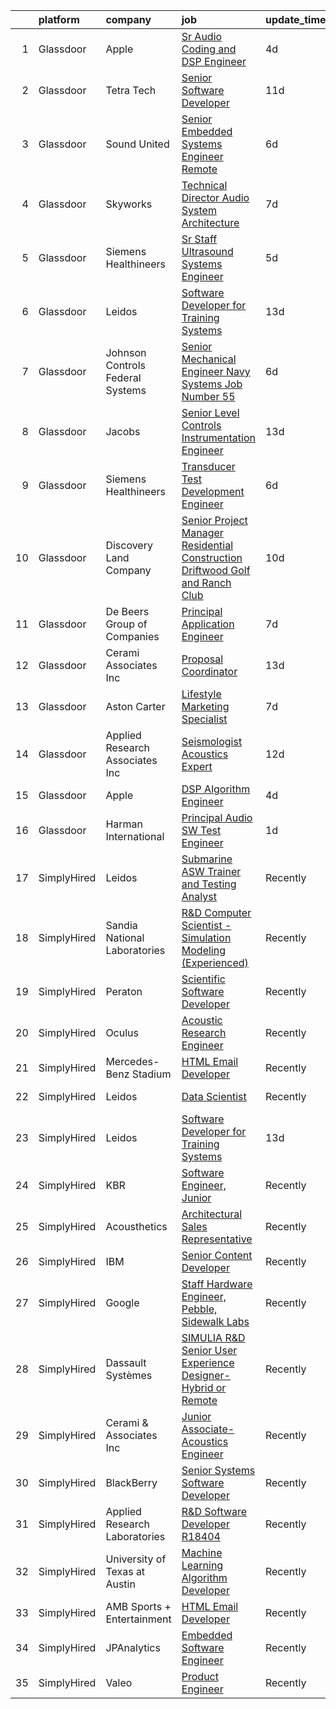 

|    | platform    | company                          | job                                                                                                                                                                                                                                                                                                                                                                                                                                                                                                                                                                                                                                                                                                                                                                                                                                                                                                                                                                                                                                                                                                                                                                                                                                                                                                                                                    | update_time   | location           |
|---:|:------------|:---------------------------------|:-------------------------------------------------------------------------------------------------------------------------------------------------------------------------------------------------------------------------------------------------------------------------------------------------------------------------------------------------------------------------------------------------------------------------------------------------------------------------------------------------------------------------------------------------------------------------------------------------------------------------------------------------------------------------------------------------------------------------------------------------------------------------------------------------------------------------------------------------------------------------------------------------------------------------------------------------------------------------------------------------------------------------------------------------------------------------------------------------------------------------------------------------------------------------------------------------------------------------------------------------------------------------------------------------------------------------------------------------------|:--------------|:-------------------|
|  1 | Glassdoor   | Apple                            | [Sr Audio Coding and DSP Engineer](https://www.glassdoor.com/partner/jobListing.htm?pos=102&ao=1110586&s=58&guid=0000018142176567ba97a5d850307dda&src=GD_JOB_AD&t=SR&vt=w&cs=1_e83555bf&cb=1654671238755&jobListingId=1007917015340&cpc=3BA4CE39D5B5DEF5&jrtk=3-0-1g511epchr0qn801-1g511epcvr0l7800-c7a78ab670a763b8--6NYlbfkN0BvKrLyj5gPmtZO9T8euul8TCxuuKNOtzRJOomxnwSEodTz2Bc-sPZlC5mDe-NOaJjo2lqg1vkfF-bYnBWp88H3wQc6EYBLrpU-irGZP9-oXYXcdg4hXQ6K5zmJHAcYBki9iM5FbuliTdHi4SIsIgVOOLTk85UqjxoIMs29CGPfKQbATkUg7grlUPJyX6H50dyFghDmBuY9OthLbkPxwB0KQtcelgMynfwEckyLmQ_9v5AQr86pzChmcfzFfvMJ8XWwcAEBMEqv-KedWkMXx4KcZqAN9uiL6QutoyvBWiHHy__xmivzlxrdudsH7Fq8flhGuv-2Aog7P0fWppcD4sMeEknfcpnVd11L2aCYadUOmST5AqCY58tsBpG24ezbkDUcJfMkFcfN87q6rnpKucBb8zSOIXLNPvyarqp6GwNystdy5PjSY29NcOZsPvln_gPfthEEL97FZb5r-jsEWSdoM4rWDZ8Y5xG4RXwH94aQxvS46J-k7FYLOonlntqzYA3C1RNd2t44YmNeEppyXthDRvnUuR82HXy_xvcbL-FTWZ_iiJAwNOllt0QoK_OB6HBNeR5vaKchvijzbpuG-ePVNvIUsPMiHCD-k4JRqPkoB-9oW6DiSFV3AMmkgUSL9WfpsgLsM5R9KtOeHw_NNzXzO1CDo5TQSRrGOu-fPVZQjXqIiexR75_2tHr3u8gbwT_yGhG4BoK970NES41iObHH6C1gEG82jaupxR7_nFjVKPFROQTer464lG_zMNgqVbClcVlHM55P0A6KvWXOwqeTKC3jNW-Gms2ISI8YB24Xdprg_Usy9wzPQl8rOOEvdwUCLIv5W3zHqsVS6aBI3vPmag1E4hWCiUH6zKK77-2PfQw9g0yGCGztSMP-lb4RmC9L06pu42GU9cNnM77OSiP3IAg2iTiNByBxwNumXkayUWW0PDstcVd2_6Hws-N8kgguyNzGPecX1VWtU7BxEjCr) | 4d            | San Diego, CA      |
|  2 | Glassdoor   | Tetra Tech                       | [Senior Software Developer](https://www.glassdoor.com/partner/jobListing.htm?pos=110&ao=1136043&s=58&guid=0000018142176567ba97a5d850307dda&src=GD_JOB_AD&t=SR&vt=w&cs=1_e7d2297d&cb=1654671238756&jobListingId=1007899282589&jrtk=3-0-1g511epchr0qn801-1g511epcvr0l7800-d0f731d1d4f5a642-)                                                                                                                                                                                                                                                                                                                                                                                                                                                                                                                                                                                                                                                                                                                                                                                                                                                                                                                                                                                                                                                             | 11d           | Newport Beach, CA  |
|  3 | Glassdoor   | Sound United                     | [Senior Embedded Systems Engineer  Remote ](https://www.glassdoor.com/partner/jobListing.htm?pos=108&ao=1136043&s=58&guid=0000018142176567ba97a5d850307dda&src=GD_JOB_AD&t=SR&vt=w&ea=1&cs=1_277b8198&cb=1654671238755&jobListingId=1007910351601&jrtk=3-0-1g511epchr0qn801-1g511epcvr0l7800-703bd9df35fec398-)                                                                                                                                                                                                                                                                                                                                                                                                                                                                                                                                                                                                                                                                                                                                                                                                                                                                                                                                                                                                                                        | 6d            | Carlsbad, CA       |
|  4 | Glassdoor   | Skyworks                         | [Technical Director  Audio System Architecture](https://www.glassdoor.com/partner/jobListing.htm?pos=114&ao=1136043&s=58&guid=0000018142176567ba97a5d850307dda&src=GD_JOB_AD&t=SR&vt=w&cs=1_136a04a2&cb=1654671238756&jobListingId=1007905812586&jrtk=3-0-1g511epchr0qn801-1g511epcvr0l7800-1322592d2ccf622c-)                                                                                                                                                                                                                                                                                                                                                                                                                                                                                                                                                                                                                                                                                                                                                                                                                                                                                                                                                                                                                                         | 7d            | San Jose, CA       |
|  5 | Glassdoor   | Siemens Healthineers             | [Sr  Staff Ultrasound Systems Engineer](https://www.glassdoor.com/partner/jobListing.htm?pos=109&ao=1136043&s=58&guid=0000018142176567ba97a5d850307dda&src=GD_JOB_AD&t=SR&vt=w&cs=1_beafa13f&cb=1654671238755&jobListingId=1007912516510&jrtk=3-0-1g511epchr0qn801-1g511epcvr0l7800-a4a6e66c530aca63-)                                                                                                                                                                                                                                                                                                                                                                                                                                                                                                                                                                                                                                                                                                                                                                                                                                                                                                                                                                                                                                                 | 5d            | Issaquah, WA       |
|  6 | Glassdoor   | Leidos                           | [Software Developer for Training Systems](https://www.glassdoor.com/partner/jobListing.htm?pos=101&ao=1110586&s=58&guid=0000018142176567ba97a5d850307dda&src=GD_JOB_AD&t=SR&vt=w&cs=1_3b0d6865&cb=1654671238754&jobListingId=1007892886396&cpc=BCC169F53084E245&jrtk=3-0-1g511epchr0qn801-1g511epcvr0l7800-e609072d5998bddd--6NYlbfkN0CZUO70VSdYKA8PR3jfrSh5ljhqJhfDt0PzQCMubt8cRihWbmqO_-CcWTBwQGpXTijZjiyk8OqESIwCgbROq79FaC8fBuNXYw4xWkl4Obv6Nde2Z0FZMsb2tXVvElSzjYDH9igo7ezd98cDzCqnBERprgp8TvS075DLNsKyg2nPFoJ_SuWtgIAVnnx-gsKqPX_8zpfwA5RjhOR7Ic6hVCU0JGmqQAtg2wiC-Bgz1Qsei4J-BwH4ya4XqdQyiOjiGwqPDTkhAId9935IY-qH2cZMjylaUIDHYMwh4pYEV4QocCfKs1oUhsesSPjue978gBGmxrKpRf5xq8rIuvLiWzChbS19tZZnQAxBXKsTvGzxWejhDJBElvGAlcQgpmFEbVZp-7-Ztshxr8imEyfgQc5-hvkIfV4fWLcatiWhsOxTgPqteowwtlToxGViI0nULvvqmI5JWYO2W0Wsy-zJpMSFentwx9MmJL71LylUfXjWszH7P0xqF96sl7yEz5lo_LzIAskJELNgZ8fVziS63yzqL6R-Dv3zJldmczywPl5kvbyRPa92hxMi2nOsHXQS3HsX1YVQTSjZUwLSjfL4sesstQgjqmT1UGcLHRU9sXKT2HUNWEkGbpVNlv-UaBMiURs%3D)                                                                                                                                                                                                                                                                                                                                            | 13d           | Manassas, VA       |
|  7 | Glassdoor   | Johnson Controls Federal Systems | [Senior Mechanical Engineer  Navy Systems  Job Number 55](https://www.glassdoor.com/partner/jobListing.htm?pos=115&ao=1136043&s=58&guid=0000018142176567ba97a5d850307dda&src=GD_JOB_AD&t=SR&vt=w&ea=1&cs=1_d3a38f41&cb=1654671238756&jobListingId=1007911432119&jrtk=3-0-1g511epchr0qn801-1g511epcvr0l7800-b8d44d2e484c8dac-)                                                                                                                                                                                                                                                                                                                                                                                                                                                                                                                                                                                                                                                                                                                                                                                                                                                                                                                                                                                                                          | 6d            | York, PA           |
|  8 | Glassdoor   | Jacobs                           | [Senior Level Controls   Instrumentation Engineer](https://www.glassdoor.com/partner/jobListing.htm?pos=116&ao=1136043&s=58&guid=0000018142176567ba97a5d850307dda&src=GD_JOB_AD&t=SR&vt=w&cs=1_927b0362&cb=1654671238756&jobListingId=1007891797577&jrtk=3-0-1g511epchr0qn801-1g511epcvr0l7800-99e653e35835b12b-)                                                                                                                                                                                                                                                                                                                                                                                                                                                                                                                                                                                                                                                                                                                                                                                                                                                                                                                                                                                                                                      | 13d           | Tullahoma, TN      |
|  9 | Glassdoor   | Siemens Healthineers             | [Transducer Test Development Engineer](https://www.glassdoor.com/partner/jobListing.htm?pos=107&ao=1136043&s=58&guid=0000018142176567ba97a5d850307dda&src=GD_JOB_AD&t=SR&vt=w&cs=1_6355c85c&cb=1654671238755&jobListingId=1007908903087&jrtk=3-0-1g511epchr0qn801-1g511epcvr0l7800-5ea8505f67e7b564-)                                                                                                                                                                                                                                                                                                                                                                                                                                                                                                                                                                                                                                                                                                                                                                                                                                                                                                                                                                                                                                                  | 6d            | Issaquah, WA       |
| 10 | Glassdoor   | Discovery Land Company           | [Senior Project Manager  Residential Construction   Driftwood Golf and Ranch Club](https://www.glassdoor.com/partner/jobListing.htm?pos=111&ao=1136043&s=58&guid=0000018142176567ba97a5d850307dda&src=GD_JOB_AD&t=SR&vt=w&ea=1&cs=1_8269f600&cb=1654671238756&jobListingId=1007899890973&jrtk=3-0-1g511epchr0qn801-1g511epcvr0l7800-8f5d5856ec86c6f2-)                                                                                                                                                                                                                                                                                                                                                                                                                                                                                                                                                                                                                                                                                                                                                                                                                                                                                                                                                                                                 | 10d           | Driftwood, TX      |
| 11 | Glassdoor   | De Beers Group of Companies      | [Principal Application Engineer](https://www.glassdoor.com/partner/jobListing.htm?pos=106&ao=1136043&s=58&guid=0000018142176567ba97a5d850307dda&src=GD_JOB_AD&t=SR&vt=w&cs=1_a00c74eb&cb=1654671238755&jobListingId=1007905837219&jrtk=3-0-1g511epchr0qn801-1g511epcvr0l7800-86be98f8dce55fe3-)                                                                                                                                                                                                                                                                                                                                                                                                                                                                                                                                                                                                                                                                                                                                                                                                                                                                                                                                                                                                                                                        | 7d            | Spring, TX         |
| 12 | Glassdoor   | Cerami   Associates Inc          | [Proposal Coordinator](https://www.glassdoor.com/partner/jobListing.htm?pos=113&ao=1136043&s=58&guid=0000018142176567ba97a5d850307dda&src=GD_JOB_AD&t=SR&vt=w&ea=1&cs=1_759540aa&cb=1654671238756&jobListingId=1007892888635&jrtk=3-0-1g511epchr0qn801-1g511epcvr0l7800-d5bce5bb0b2e600c-)                                                                                                                                                                                                                                                                                                                                                                                                                                                                                                                                                                                                                                                                                                                                                                                                                                                                                                                                                                                                                                                             | 13d           | New York, NY       |
| 13 | Glassdoor   | Aston Carter                     | [Lifestyle Marketing Specialist](https://www.glassdoor.com/partner/jobListing.htm?pos=103&ao=1110586&s=58&guid=0000018142176567ba97a5d850307dda&src=GD_JOB_AD&t=SR&vt=w&ea=1&cs=1_77dbe516&cb=1654671238755&jobListingId=1007907491910&cpc=9908D8D4413DBB8A&jrtk=3-0-1g511epchr0qn801-1g511epcvr0l7800-3caed9dbfe678c8a--6NYlbfkN0ChYVx_I3yfZ_JDY3EFoivtqvi_stwnZ_kRt8Dowt_l_d1ydueao4NEv8X4QANiVn_qZaQ6FWRwa4zPsfI3KUxOKAGasAKBDwzOaCpAnF_Lg0BuAgsEn6r82KmQXfKcCoQis3qDp1We8q2qbkSwMvhSekBkY44YK6g13umcOHaa5P5ACk1lBSX2q_cRx8K444CcN-eEgY4_1QaG2-9BAqkmlzX8RBB7g11od0ysWy1wRl7cOUh04WhPjc3cCS5gPFMvW8MzmfH1Xrie7Ms16I5pqqvTQzvq4HWcjT04S7zEWQ1z6XbutbgzJGWpsxTy0RmgNhmcA68yUwHtrL3kimz7zOLPyZgua4BAsR_etR9UveHpct_dHjZILEnGadeO0IeSTRneveLHQPm3LOg6tO1ONETDTUMyCQ_EgQheOoGHOkVZKv-RbIuZEqOj9KmFA3KQouWx4zlPOv3BKFChJgvYHtMy0sh97949TQREc2XIwZZ32cB-qjhNjyRnSkt6ewbfBJzrJveW-z7qzWAC2P9a4WOKpcZBo-X-oXPZ6ZAmPOjsNbHQMwrGC0rHKslD2RoLIVzXLay2mwPNCqyUpeVBFLYieHyD9904WgKy7Hpo08WTR6POPEQGpsr2OjVeijNY91kQCkoY7Z1SKA-Fg2GrGqCpZmtXJrnqxPk7mYauNcMI20IQoatvwkaNqIdTbzNjmBq3v20l72s_hQ06FpyqudH9EiFGfWsB7mQkexIzY_ucHwdEU-Qe8TxURam2OpxmEghmXXFh3dlSkmRZzJz_rnQqi1Y4hNbVM_vYrth0BYbI7WPoikss8XXN2p3BpoFzCBj7EoDxmTmdzWo8Q8zIMw2n7iiGeLWXoQd1Tqp6kQQKGK0pEBAHQZfbJvB6fW_y9a36f1gsLkOCTfvuREr4mVWrdqoPFvlKeoQVOvpVXuzAl2D2IWaHU0jl-2v4L9z4PzafUizCtg%3D%3D)  | 7d            | Hanover, MD        |
| 14 | Glassdoor   | Applied Research Associates  Inc | [Seismologist   Acoustics Expert](https://www.glassdoor.com/partner/jobListing.htm?pos=105&ao=1136043&s=58&guid=0000018142176567ba97a5d850307dda&src=GD_JOB_AD&t=SR&vt=w&cs=1_0095dcb0&cb=1654671238755&jobListingId=1007895095814&jrtk=3-0-1g511epchr0qn801-1g511epcvr0l7800-553dce9c0842a179-)                                                                                                                                                                                                                                                                                                                                                                                                                                                                                                                                                                                                                                                                                                                                                                                                                                                                                                                                                                                                                                                       | 12d           | Raleigh, NC        |
| 15 | Glassdoor   | Apple                            | [DSP Algorithm Engineer](https://www.glassdoor.com/partner/jobListing.htm?pos=104&ao=1136043&s=58&guid=0000018142176567ba97a5d850307dda&src=GD_JOB_AD&t=SR&vt=w&cs=1_2e6b5dbf&cb=1654671238755&jobListingId=1007917363750&jrtk=3-0-1g511epchr0qn801-1g511epcvr0l7800-1b54a6368f6e7aca-)                                                                                                                                                                                                                                                                                                                                                                                                                                                                                                                                                                                                                                                                                                                                                                                                                                                                                                                                                                                                                                                                | 4d            | Cupertino, CA      |
| 16 | Glassdoor   | Harman International             | [Principal Audio SW Test Engineer](https://www.glassdoor.com/partner/jobListing.htm?pos=112&ao=1136043&s=58&guid=0000018142176567ba97a5d850307dda&src=GD_JOB_AD&t=SR&vt=w&cs=1_666ee17a&cb=1654671238756&jobListingId=1007921567026&jrtk=3-0-1g511epchr0qn801-1g511epcvr0l7800-4b2ab033eaa8e874-)                                                                                                                                                                                                                                                                                                                                                                                                                                                                                                                                                                                                                                                                                                                                                                                                                                                                                                                                                                                                                                                      | 1d            | Northridge, CA     |
| 17 | SimplyHired | Leidos                           | [Submarine ASW Trainer and Testing Analyst](https://www.simplyhired.com/job/ZS3OPWfRg1qBwXtgQRXNLvS0DL17Rt1-khD67DegZAZ2sTJMJ8M48g?q=acoustic+developer)                                                                                                                                                                                                                                                                                                                                                                                                                                                                                                                                                                                                                                                                                                                                                                                                                                                                                                                                                                                                                                                                                                                                                                                               | Recently      | Bethesda, MD       |
| 18 | SimplyHired | Sandia National Laboratories     | [R&D Computer Scientist - Simulation Modeling (Experienced)](https://www.simplyhired.com/job/3tjwlC4OuKq1sDH1GU2A1b22rsD_wEupwEZbnolWGxgZkyAabBCRvA?q=acoustic+developer)                                                                                                                                                                                                                                                                                                                                                                                                                                                                                                                                                                                                                                                                                                                                                                                                                                                                                                                                                                                                                                                                                                                                                                              | Recently      | Albuquerque, NM    |
| 19 | SimplyHired | Peraton                          | [Scientific Software Developer](https://www.simplyhired.com/job/ssIvDHpgheOjrr5VWUSS5HQMHVjXfNb3UrLqfMfnRB-hzNOWA9k1ww?q=acoustic+developer)                                                                                                                                                                                                                                                                                                                                                                                                                                                                                                                                                                                                                                                                                                                                                                                                                                                                                                                                                                                                                                                                                                                                                                                                           | Recently      | Bethesda, MD       |
| 20 | SimplyHired | Oculus                           | [Acoustic Research Engineer](https://www.simplyhired.com/job/FzkNGUTTiwEHVkwDI1C7-z6M1EVasa2b8Y8p9hksspRdL5wkojIsEA?q=acoustic+developer)                                                                                                                                                                                                                                                                                                                                                                                                                                                                                                                                                                                                                                                                                                                                                                                                                                                                                                                                                                                                                                                                                                                                                                                                              | Recently      | Redmond, WA        |
| 21 | SimplyHired | Mercedes-Benz Stadium            | [HTML Email Developer](https://www.simplyhired.com/job/g0EtIoegqZCMIfQoLHUe41O6o49zaWLmoTqURciQkQ3I11sJ5d2jAw?q=acoustic+developer)                                                                                                                                                                                                                                                                                                                                                                                                                                                                                                                                                                                                                                                                                                                                                                                                                                                                                                                                                                                                                                                                                                                                                                                                                    | Recently      | Atlanta, GA        |
| 22 | SimplyHired | Leidos                           | [Data Scientist](https://www.simplyhired.com/job/yCC9ED97PLZHVwWHcNRaeIbmjdL8lu_8FpkoGkcvuvl3Rjr8uKUMxg?q=acoustic+developer)                                                                                                                                                                                                                                                                                                                                                                                                                                                                                                                                                                                                                                                                                                                                                                                                                                                                                                                                                                                                                                                                                                                                                                                                                          | Recently      | Beavercreek, OH    |
| 23 | SimplyHired | Leidos                           | [Software Developer for Training Systems](https://www.simplyhired.com/job/PBBZ8nQJiTspaGEiYqGconesbURsBiAdPG80J8U3gt_K2_rFlhd6cg?q=acoustic+developer)                                                                                                                                                                                                                                                                                                                                                                                                                                                                                                                                                                                                                                                                                                                                                                                                                                                                                                                                                                                                                                                                                                                                                                                                 | 13d           | Manassas, VA       |
| 24 | SimplyHired | KBR                              | [Software Engineer, Junior](https://www.simplyhired.com/job/CyRHc1Ltb93IXjZVIZGRS9MR79MfwcsUifqlGehLqz4U3kMV2p3gpA?q=acoustic+developer)                                                                                                                                                                                                                                                                                                                                                                                                                                                                                                                                                                                                                                                                                                                                                                                                                                                                                                                                                                                                                                                                                                                                                                                                               | Recently      | Lexington Park, MD |
| 25 | SimplyHired | Acousthetics                     | [Architectural Sales Representative](https://www.simplyhired.com/job/rShMSRlinX71z4cFvPGN72wLhKIaVu1BRSjeEYvMzGdLhk8IOWZbSg?q=acoustic+developer)                                                                                                                                                                                                                                                                                                                                                                                                                                                                                                                                                                                                                                                                                                                                                                                                                                                                                                                                                                                                                                                                                                                                                                                                      | Recently      | California         |
| 26 | SimplyHired | IBM                              | [Senior Content Developer](https://www.simplyhired.com/job/Ia7noe086frEOFsAQ1-zCdn71A3f7yMZdJS9ZZIGkeHtoyLzLAVaag?q=acoustic+developer)                                                                                                                                                                                                                                                                                                                                                                                                                                                                                                                                                                                                                                                                                                                                                                                                                                                                                                                                                                                                                                                                                                                                                                                                                | Recently      | Buffalo, NY        |
| 27 | SimplyHired | Google                           | [Staff Hardware Engineer, Pebble, Sidewalk Labs](https://www.simplyhired.com/job/JI2y8lSSmPCtYNAm60CtMG_lf0RjuLSEN7oq90o3RJU81x8SN3KkRg?q=acoustic+developer)                                                                                                                                                                                                                                                                                                                                                                                                                                                                                                                                                                                                                                                                                                                                                                                                                                                                                                                                                                                                                                                                                                                                                                                          | Recently      | New York, NY       |
| 28 | SimplyHired | Dassault Systèmes                | [SIMULIA R&D Senior User Experience Designer- Hybrid or Remote](https://www.simplyhired.com/job/KbPxIIBvr5yUZT46VkvaAvUqLDdTWEnCDl3G-4l1lgUX3Nmlf7feXA?q=acoustic+developer)                                                                                                                                                                                                                                                                                                                                                                                                                                                                                                                                                                                                                                                                                                                                                                                                                                                                                                                                                                                                                                                                                                                                                                           | Recently      | Johnston, RI       |
| 29 | SimplyHired | Cerami & Associates Inc          | [Junior Associate- Acoustics Engineer](https://www.simplyhired.com/job/fBKgBltQmz_B5QVdx33vekZ51YEtm8EDzfYZN_7q84GccREu7vX4qg?q=acoustic+developer)                                                                                                                                                                                                                                                                                                                                                                                                                                                                                                                                                                                                                                                                                                                                                                                                                                                                                                                                                                                                                                                                                                                                                                                                    | Recently      | New York, NY       |
| 30 | SimplyHired | BlackBerry                       | [Senior Systems Software Developer](https://www.simplyhired.com/job/PhJHZf4I2K7OhS334XumQNOqsGrTyQmExnRVoXbzH4weqXLfgLL67Q?q=acoustic+developer)                                                                                                                                                                                                                                                                                                                                                                                                                                                                                                                                                                                                                                                                                                                                                                                                                                                                                                                                                                                                                                                                                                                                                                                                       | Recently      | Novi, MI           |
| 31 | SimplyHired | Applied Research Laboratories    | [R&D Software Developer R18404](https://www.simplyhired.com/job/PsOD94Ojpg7OFkDSnvcFvYjGQOjPZpGSeByK9FhaCxxZjP5XcYXBZg?q=acoustic+developer)                                                                                                                                                                                                                                                                                                                                                                                                                                                                                                                                                                                                                                                                                                                                                                                                                                                                                                                                                                                                                                                                                                                                                                                                           | Recently      | Austin, TX         |
| 32 | SimplyHired | University of Texas at Austin    | [Machine Learning Algorithm Developer](https://www.simplyhired.com/job/_YAZf1v9fzF1Ybp6kzldD-iXt00Z-xo3WZlrus6yf5mctleHJ-LgEQ?q=acoustic+developer)                                                                                                                                                                                                                                                                                                                                                                                                                                                                                                                                                                                                                                                                                                                                                                                                                                                                                                                                                                                                                                                                                                                                                                                                    | Recently      | Austin, TX         |
| 33 | SimplyHired | AMB Sports + Entertainment       | [HTML Email Developer](https://www.simplyhired.com/job/tyOUKWzR-8d5N9ri7GEg2ZRjZXiiBY8CsXFRL0rt1jKseFSCqXZMvA?q=acoustic+developer)                                                                                                                                                                                                                                                                                                                                                                                                                                                                                                                                                                                                                                                                                                                                                                                                                                                                                                                                                                                                                                                                                                                                                                                                                    | Recently      | Atlanta, GA        |
| 34 | SimplyHired | JPAnalytics                      | [Embedded Software Engineer](https://www.simplyhired.com/job/pDzY0J7SiAOop7lKD4PyjYtn_ppV0T1IxJ2W2v5BUAU6wHY6Sj5BLQ?q=acoustic+developer)                                                                                                                                                                                                                                                                                                                                                                                                                                                                                                                                                                                                                                                                                                                                                                                                                                                                                                                                                                                                                                                                                                                                                                                                              | Recently      | East Falmouth, MA  |
| 35 | SimplyHired | Valeo                            | [Product Engineer](https://www.simplyhired.com/job/C88l1VCuMGMYwcMV47C-Jhl-e_2g8Q9o4eis9VQISy96PI1Rjom6CQ?q=acoustic+developer)                                                                                                                                                                                                                                                                                                                                                                                                                                                                                                                                                                                                                                                                                                                                                                                                                                                                                                                                                                                                                                                                                                                                                                                                                        | Recently      | Auburn Hills, MI   |